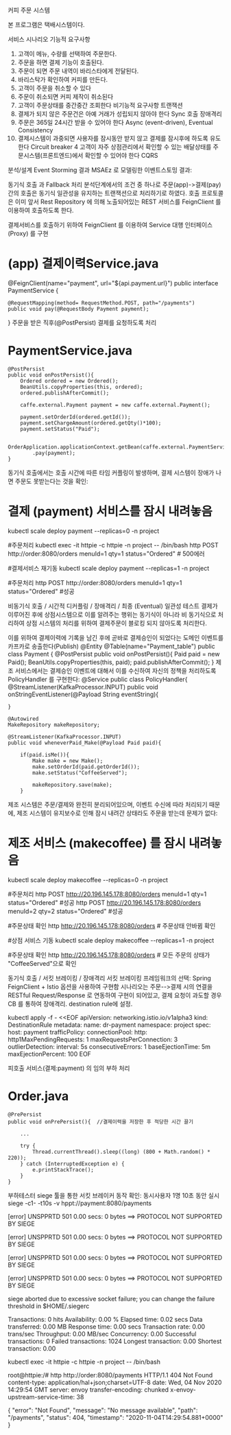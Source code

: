 커피 주문 시스템

본 프로그램은 택배시스템이다.

서비스 시나리오
기능적 요구사항
1. 고객이 메뉴, 수량를 선택하여 주문한다.
2. 주문을 하면 결제 기능이 호출된다.
3. 주문이 되면 주문 내역이 바리스타에게 전달된다.
4. 바리스탁가 확인하여 커피를 만든다.
5. 고객이 주문을 취소할 수 있다
6. 주문이 취소되면 커피 제작이 취소된다
7. 고객이 주문상태를 중간중간 조회한다
비기능적 요구사항
트랜잭션
1. 결제가 되지 않은 주문건은 아예 거래가 성립되지 않아야 한다  Sync 호출
장애격리
2. 주문은 365일 24시간 받을 수 있어야 한다  Async (event-driven), Eventual Consistency
3. 결제시스템이 과중되면 사용자를 잠시동안 받지 않고 결제를 잠시후에 하도록 유도한다  Circuit breaker
4 고객이 자주 상점관리에서 확인할 수 있는 배달상태를 주문시스템(프론트엔드)에서 확인할 수 있어야 한다  CQRS

분석/설계
Event Storming 결과
MSAEz 로 모델링한 이벤트스토밍 결과:

동기식 호출 과 Fallback 처리
분석단계에서의 조건 중 하나로 주문(app)->결제(pay) 간의 호출은 동기식 일관성을 유지하는 트랜잭션으로 처리하기로 하였다. 호출 프로토콜은 이미 앞서 Rest Repository 에 의해 노출되어있는 REST 서비스를 FeignClient 를 이용하여 호출하도록 한다.

결제서비스를 호출하기 위하여 FeignClient 를 이용하여 Service 대행 인터페이스 (Proxy) 를 구현
# (app) 결제이력Service.java

@FeignClient(name="payment", url="${api.payment.url}")
public interface PaymentService {

    @RequestMapping(method= RequestMethod.POST, path="/payments")
    public void pay(@RequestBody Payment payment);

}
주문을 받은 직후(@PostPersist) 결제를 요청하도록 처리
# PaymentService.java

    @PostPersist
    public void onPostPersist(){
        Ordered ordered = new Ordered();
        BeanUtils.copyProperties(this, ordered);
        ordered.publishAfterCommit();

        caffe.external.Payment payment = new caffe.external.Payment();
 
        payment.setOrderId(ordered.getId());
        payment.setChargeAmount(ordered.getQty()*100);
        payment.setStatus("Paid");

        OrderApplication.applicationContext.getBean(caffe.external.PaymentService.class)
            .pay(payment);
    }
동기식 호출에서는 호출 시간에 따른 타임 커플링이 발생하며, 결제 시스템이 장애가 나면 주문도 못받는다는 것을 확인:
# 결제 (payment) 서비스를 잠시 내려놓음 
kubectl scale deploy payment --replicas=0 -n project

#주문처리
kubectl exec -it httpie -c httpie  -n project -- /bin/bash
http POST http://order:8080/orders menuId=1 qty=1 status="Ordered" # 500에러

#결제서비스 재기동
kubectl scale deploy payment --replicas=1 -n project

#주문처리
http POST http://order:8080/orders menuId=1 qty=1 status="Ordered" #성공



비동기식 호출 / 시간적 디커플링 / 장애격리 / 최종 (Eventual) 일관성 테스트
결제가 이루어진 후에 상점시스템으로 이를 알려주는 행위는 동기식이 아니라 비 동기식으로 처리하여 상점 시스템의 처리를 위하여 결제주문이 블로킹 되지 않아도록 처리한다.

이를 위하여 결제이력에 기록을 남긴 후에 곧바로 결제승인이 되었다는 도메인 이벤트를 카프카로 송출한다(Publish)
@Entity
@Table(name="Payment_table")
public class Payment {
    @PostPersist
    public void onPostPersist(){
        Paid paid = new Paid();
        BeanUtils.copyProperties(this, paid);
        paid.publishAfterCommit();
    }
제조 서비스에서는 결제승인 이벤트에 대해서 이를 수신하여 자신의 정책을 처리하도록 PolicyHandler 를 구현한다:
@Service
public class PolicyHandler{
    @StreamListener(KafkaProcessor.INPUT)
    public void onStringEventListener(@Payload String eventString){

    }

    @Autowired
    MakeRepository makeRepository;

    @StreamListener(KafkaProcessor.INPUT)
    public void wheneverPaid_Make(@Payload Paid paid){

        if(paid.isMe()){
            Make make = new Make();
            make.setOrderId(paid.getOrderId());
            make.setStatus("CoffeeServed");

            makeRepository.save(make);
        }

제조 시스템은 주문/결제와 완전히 분리되어있으며, 이벤트 수신에 따라 처리되기 때문에, 제조 시스템이 유지보수로 인해 잠시 내려간 상태라도 주문을 받는데 문제가 없다:

# 제조 서비스 (makecoffee) 를 잠시 내려놓음
 kubectl scale deploy makecoffee --replicas=0 -n project

#주문처리
  http POST http://20.196.145.178:8080/orders menuId=1 qty=1 status="Ordered" #성공
  http POST http://20.196.145.178:8080/orders menuId=2 qty=2 status="Ordered" #성공

#주문상태 확인
http http://20.196.145.178:8080/orders     # 주문상태 안바뀜 확인

#상점 서비스 기동
 kubectl scale deploy makecoffee --replicas=1 -n project

#주문상태 확인
http http://20.196.145.178:8080/orders    # 모든 주문의 상태가 "CoffeeServed"으로 확인

동기식 호출 / 서킷 브레이킹 / 장애격리
서킷 브레이킹 프레임워크의 선택: Spring FeignClient + Istio 옵션을 사용하여 구현함
시나리오는 주문-->결제 시의 연결을 RESTful Request/Response 로 연동하여 구현이 되어있고, 결제 요청이 과도할 경우 CB 를 통하여 장애격리.
destination rule에 설정.

kubectl apply -f - <<EOF
apiVersion: networking.istio.io/v1alpha3
kind: DestinationRule
metadata:
  name: dr-payment
  namespace: project
spec:
  host: payment
  trafficPolicy:
    connectionPool:
      http:
        http1MaxPendingRequests: 1
        maxRequestsPerConnection: 3
    outlierDetection:
      interval: 5s
      consecutiveErrors: 1
      baseEjectionTime: 5m
      maxEjectionPercent: 100
EOF

피호출 서비스(결제:payment) 의 임의 부하 처리 
# Order.java

    @PrePersist
    public void onPrePersist(){  //결제이력을 저장한 후 적당한 시간 끌기

        ...
        
        try {
            Thread.currentThread().sleep((long) (800 + Math.random() * 220));
        } catch (InterruptedException e) {
            e.printStackTrace();
        }
    }
부하테스터 siege 툴을 통한 서킷 브레이커 동작 확인:
동시사용자 1명 10초 동안 실시
siege -c1- -t10s -v hppt://payment:8080/payments

[error] UNSPPRTD 501   0.00 secs:       0 bytes ==> PROTOCOL NOT SUPPORTED BY SIEGE

[error] UNSPPRTD 501   0.00 secs:       0 bytes ==> PROTOCOL NOT SUPPORTED BY SIEGE

[error] UNSPPRTD 501   0.00 secs:       0 bytes ==> PROTOCOL NOT SUPPORTED BY SIEGE

[error] UNSPPRTD 501   0.00 secs:       0 bytes ==> PROTOCOL NOT SUPPORTED BY SIEGE

siege aborted due to excessive socket failure; you
can change the failure threshold in $HOME/.siegerc

Transactions:                      0 hits
Availability:                   0.00 %
Elapsed time:                   0.02 secs
Data transferred:               0.00 MB
Response time:                  0.00 secs
Transaction rate:               0.00 trans/sec
Throughput:                     0.00 MB/sec
Concurrency:                    0.00
Successful transactions:           0
Failed transactions:            1024
Longest transaction:            0.00
Shortest transaction:           0.00

kubectl exec -it httpie -c httpie  -n project -- /bin/bash

root@httpie:/# http http://order:8080/payments 
HTTP/1.1 404 Not Found
content-type: application/hal+json;charset=UTF-8
date: Wed, 04 Nov 2020 14:29:54 GMT
server: envoy
transfer-encoding: chunked
x-envoy-upstream-service-time: 38

{
    "error": "Not Found", 
    "message": "No message available", 
    "path": "/payments", 
    "status": 404, 
    "timestamp": "2020-11-04T14:29:54.881+0000"
}
